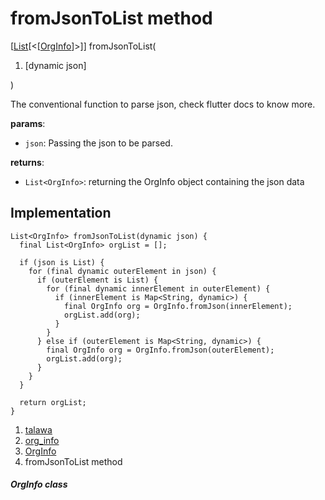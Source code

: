 
<div>

# fromJsonToList method

</div>


[[List](https://api.flutter.dev/flutter/dart-core/List-class.html)[\<[[OrgInfo](../../models_organization_org_info/OrgInfo-class.html)]\>]]
fromJsonToList(

1.  [dynamic
    json]

)



The conventional function to parse json, check flutter docs to know
more.

**params**:

-   `json`: Passing the json to be parsed.

**returns**:

-   `List<OrgInfo>`: returning the OrgInfo object containing the json
    data



## Implementation

``` language-dart
List<OrgInfo> fromJsonToList(dynamic json) {
  final List<OrgInfo> orgList = [];

  if (json is List) {
    for (final dynamic outerElement in json) {
      if (outerElement is List) {
        for (final dynamic innerElement in outerElement) {
          if (innerElement is Map<String, dynamic>) {
            final OrgInfo org = OrgInfo.fromJson(innerElement);
            orgList.add(org);
          }
        }
      } else if (outerElement is Map<String, dynamic>) {
        final OrgInfo org = OrgInfo.fromJson(outerElement);
        orgList.add(org);
      }
    }
  }

  return orgList;
}
```







1.  [talawa](../../index.html)
2.  [org_info](../../models_organization_org_info/)
3.  [OrgInfo](../../models_organization_org_info/OrgInfo-class.html)
4.  fromJsonToList method

##### OrgInfo class







